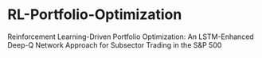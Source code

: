 # RL-Portfolio-Optimization
Reinforcement Learning-Driven Portfolio Optimization: An LSTM-Enhanced Deep-Q Network Approach for Subsector Trading in the S&amp;P 500
